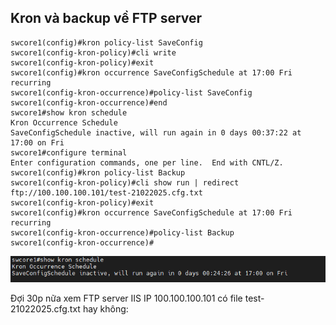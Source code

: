 ## Kron và backup về FTP server

    swcore1(config)#kron policy-list SaveConfig
    swcore1(config-kron-policy)#cli write
    swcore1(config-kron-policy)#exit
    swcore1(config)#kron occurrence SaveConfigSchedule at 17:00 Fri recurring
    swcore1(config-kron-occurrence)#policy-list SaveConfig
    swcore1(config-kron-occurrence)#end
    swcore1#show kron schedule
    Kron Occurrence Schedule
    SaveConfigSchedule inactive, will run again in 0 days 00:37:22 at 17:00 on Fri
    swcore1#configure terminal
    Enter configuration commands, one per line.  End with CNTL/Z.
    swcore1(config)#kron policy-list Backup
    swcore1(config-kron-policy)#cli show run | redirect ftp://100.100.100.101/test-21022025.cfg.txt
    swcore1(config-kron-policy)#exit
    swcore1(config)#kron occurrence SaveConfigSchedule at 17:00 Fri recurring
    swcore1(config-kron-occurrence)#policy-list Backup
    swcore1(config-kron-occurrence)#

  <img src="Basicnetworkimages/61.png">

  Đợi 30p nữa xem FTP server IIS IP 100.100.100.101 có file test-21022025.cfg.txt hay không: